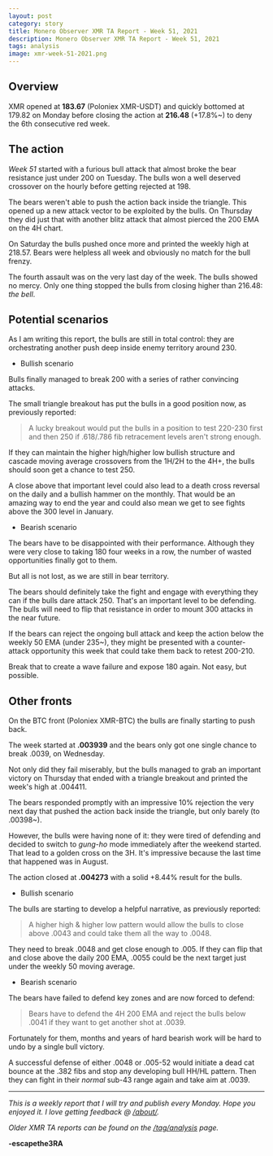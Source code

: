 ```yaml
---
layout: post
category: story
title: Monero Observer XMR TA Report - Week 51, 2021
description: Monero Observer XMR TA Report - Week 51, 2021
tags: analysis
image: xmr-week-51-2021.png
---
```


## Overview

XMR opened at **183.67** (Poloniex XMR-USDT) and quickly bottomed at 179.82 on Monday before closing the action at **216.48** (+17.8%~) to deny the 6th consecutive red week.

## The action

*Week 51* started with a furious bull attack that almost broke the bear resistance just under 200 on Tuesday. The bulls won a well deserved crossover on the hourly before getting rejected at 198. 

The bears weren't able to push the action back inside the triangle. This opened up a new attack vector to be exploited by the bulls. On Thursday they did just that with another blitz attack that almost pierced the 200 EMA on the 4H chart.

On Saturday the bulls pushed once more and printed the weekly high at 218.57. Bears were helpless all week and obviously no match for the bull frenzy. 

The fourth assault was on the very last day of the week. The bulls showed no mercy. Only one thing stopped the bulls from closing higher than 216.48: *the bell*.

## Potential scenarios

As I am writing this report, the bulls are still in total control: they are orchestrating another push deep inside enemy territory around 230.

- Bullish scenario

Bulls finally managed to break 200 with a series of rather convincing attacks. 

The small triangle breakout has put the bulls in a good position now, as previously reported:

> A lucky breakout would put the bulls in a position to test 220-230 first and then 250 if .618/.786 fib retracement levels aren't strong enough.

If they can maintain the higher high/higher low bullish structure and cascade moving average crossovers from the 1H/2H to the 4H+, the bulls should soon get a chance to test 250.

A close above that important level could also lead to a death cross reversal on the daily and a bullish hammer on the monthly. That would be an amazing way to end the year and could also mean we get to see fights above the 300 level in January.

- Bearish scenario

The bears have to be disappointed with their performance. Although they were very close to taking 180 four weeks in a row, the number of wasted opportunities finally got to them.

But all is not lost, as we are still in bear territory. 

The bears should definitely take the fight and engage with everything they can if the bulls dare attack 250. That's an important level to be defending. The bulls will need to flip that resistance in order to mount 300 attacks in the near future.

If the bears can reject the ongoing bull attack and keep the action below the weekly 50 EMA (under 235~), they might be presented with a counter-attack opportunity this week that could take them back to retest 200-210. 

Break that to create a wave failure and expose 180 again. Not easy, but possible.


## Other fronts

On the BTC front (Poloniex XMR-BTC) the bulls are finally starting to push back.

The week started at **.003939** and the bears only got one single chance to break .0039, on Wednesday. 

Not only did they fail miserably, but the bulls managed to grab an important victory on Thursday that ended with a triangle breakout and printed the week's high at .004411.

The bears responded promptly with an impressive 10% rejection the very next day that pushed the action back inside the triangle, but only barely (to .00398~). 

However, the bulls were having none of it: they were tired of defending and decided to switch to *gung-ho* mode immediately after the weekend started. That lead to a golden cross on the 3H. It's impressive because the last time that happened was in August.

The action closed at **.004273** with a solid +8.44% result for the bulls.

- Bullish scenario

The bulls are starting to develop a helpful narrative, as previously reported:

> A higher high & higher low pattern would allow the bulls to close above .0043 and could take them all the way to .0048.

They need to break .0048 and get close enough to .005. If they can flip that and close above the daily 200 EMA, .0055 could be the next target just under the weekly 50 moving average.


- Bearish scenario

The bears have failed to defend key zones and are now forced to defend:

> Bears have to defend the 4H 200 EMA and reject the bulls below .0041 if they want to get another shot at .0039.

Fortunately for them, months and years of hard bearish work will be hard to undo by a single bull victory. 

A successful defense of either .0048 or .005-52 would initiate a dead cat bounce at the .382 fibs and stop any developing bull HH/HL pattern. Then they can fight in their *normal* sub-43 range again and take aim at .0039.


---

*This is a weekly report that I will try and publish every Monday. Hope you enjoyed it. I love getting feedback @ [/about/](/about/).*

*Older XMR TA reports can be found on the [/tag/analysis](/tag/analysis) page.*

**-escapethe3RA**
